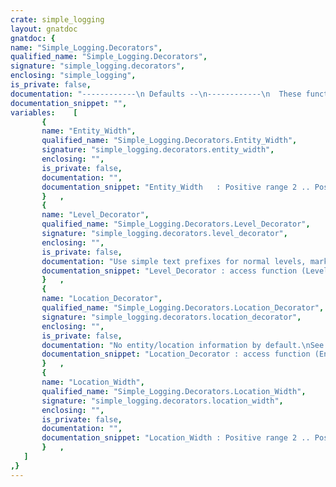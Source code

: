 ```yaml
---
crate: simple_logging
layout: gnatdoc
gnatdoc: {
name: "Simple_Logging.Decorators",
qualified_name: "Simple_Logging.Decorators",
signature: "simple_logging.decorators",
enclosing: "simple_logging",
is_private: false,
documentation: "------------\n Defaults --\n------------\n  These functions are used by default for log decoration.\n  They take the log message and modify it somehow.",
documentation_snippet: "",
variables:    [
       {
       name: "Entity_Width",
       qualified_name: "Simple_Logging.Decorators.Entity_Width",
       signature: "simple_logging.decorators.entity_width",
       enclosing: "",
       is_private: false,
       documentation: "",
       documentation_snippet: "Entity_Width   : Positive range 2 .. Positive'Last := 24;",
       }   ,
       {
       name: "Level_Decorator",
       qualified_name: "Simple_Logging.Decorators.Level_Decorator",
       signature: "simple_logging.decorators.level_decorator",
       enclosing: "",
       is_private: false,
       documentation: "Use simple text prefixes for normal levels, markers for verbose levels.",
       documentation_snippet: "Level_Decorator : access function (Level : Levels;\n                                   Message : String) return String :=\n  Default_Level_Decorator'Access;",
       }   ,
       {
       name: "Location_Decorator",
       qualified_name: "Simple_Logging.Decorators.Location_Decorator",
       signature: "simple_logging.decorators.location_decorator",
       enclosing: "",
       is_private: false,
       documentation: "No entity/location information by default.\nSee Simple_Location_Decorator above for a \"[entity] (location) Msg\" option.",
       documentation_snippet: "Location_Decorator : access function (Entity,\n                                      Location,\n                                      Message : String) return String :=\n  No_Location_Decorator'Access;",
       }   ,
       {
       name: "Location_Width",
       qualified_name: "Simple_Logging.Decorators.Location_Width",
       signature: "simple_logging.decorators.location_width",
       enclosing: "",
       is_private: false,
       documentation: "",
       documentation_snippet: "Location_Width : Positive range 2 .. Positive'Last := 24;",
       }   ,
   ]
,}
---
```

